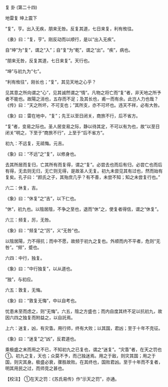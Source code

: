 复 卦 (第二十四)

地雷复 坤上震下

“复”，亨。出入无疾，朋来无咎。反复其道，七日来复，利有攸往。

《彖》曰：“复，亨”。刚反动而以顺行，是以“出入无疾”。

自“坤”为“复”，谓之“入”；自“复”为“乾”，谓之“出”。“疾”，病也。

“朋来无咎，反复其道，七日来复”。天行也。

“坤”与初九为“七”。

“利有攸往”，刚长也；“复”，其见天地之心乎？

见其意之所向谓之“心”，见其诚然谓之“情”。凡物之将亡而“复”者，非天地之所予者不能也。故陽之消也，五存而不足；及其长也，甫一而有余。此岂人力也哉？《传》曰：“天之所坏，不可支也；”其所支，亦不可坏也。违天不祥，必有大咎。

《象》曰：雷在地中，“复”；先王以至日闭关，商旅不行，后不省方。

“复”者，变易之际也。圣人居变易之际，静以待其定，不可以有为也，故“以至日闭关”明之，下至于“商旅不行”，上至于“后不省方”。

初九：不远复，无祗悔。元吉。

《象》曰：“不远”之“复”，以修身也。

去其所居而复归，亡其所有而复得，谓之“复”。必尝去也而后有归，必尝亡也而后有得，无去则无归，无亡则无得，是故圣人无复。初九未尝见其有过也，然而始有复矣。孔子曰：“颜氏之子，其殆庶几乎？有不善，未尝不知；知之未尝复行也。”

六二：休复，吉。

《象》曰：“休复”之“吉”，以下仁也。

“休”，初九也。以陰居陰，不争之至也，退而“休”之，使复者得信，谓之“休复”。

六三：频复，厉，无咎。

《象》曰：“频复”之“厉”，义“无咎”也。

以陰居陽，力不得抗；而中不愿，故频于初九之复也。外顺而内不平者，危则“无咎”。“频”，蹙也。

六四：中行，独复。

《象》曰：“中行独复”，以从道也。

“独”，与初应。

六五：敦复，无悔。

《象》曰：“敦复无悔”，中以自考也。

忧患未至而虑之，则“无悔”。六五，陰之方盛也；而内自度其终不足以抗初九，故因六四之独复而附益之，以自託焉。

上六：迷复，凶，有灾眚。用行师，终有大败；以其国，君凶；至于十年不克征。

《象》曰：“迷复”之“凶”，反君道也。

乘极盛之末而用之不已，不知初九之已复也，谓之“迷复”。“灾眚”者，在天之罚也①。初九之复，天也；众莫不予，而己独迷焉。用之于敌，则灾其国；用之于国，则灾其身。极盛必衰，骤胜故败。在其终也，国败君凶。至于十年而不复者，明其用民之过，而师竞之甚也。

【校注】 ①在天之罚：《苏氏易传》作“示天之罚”，亦通。

